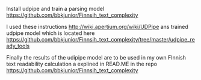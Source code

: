 Install udpipe and train a parsing model
https://github.com/bbkjunior/Finnsih_text_complexity

I used these instructions http://wiki.apertium.org/wiki/UDPipe
ans trained udpipe model which is located here  https://github.com/bbkjunior/Finnsih_text_complexity/tree/master/udpipe_ready_tools

Finally the results of the udipipe model are to be used in my own FInnish text readability calculation a explined in READ.ME in the repo https://github.com/bbkjunior/Finnsih_text_complexity
